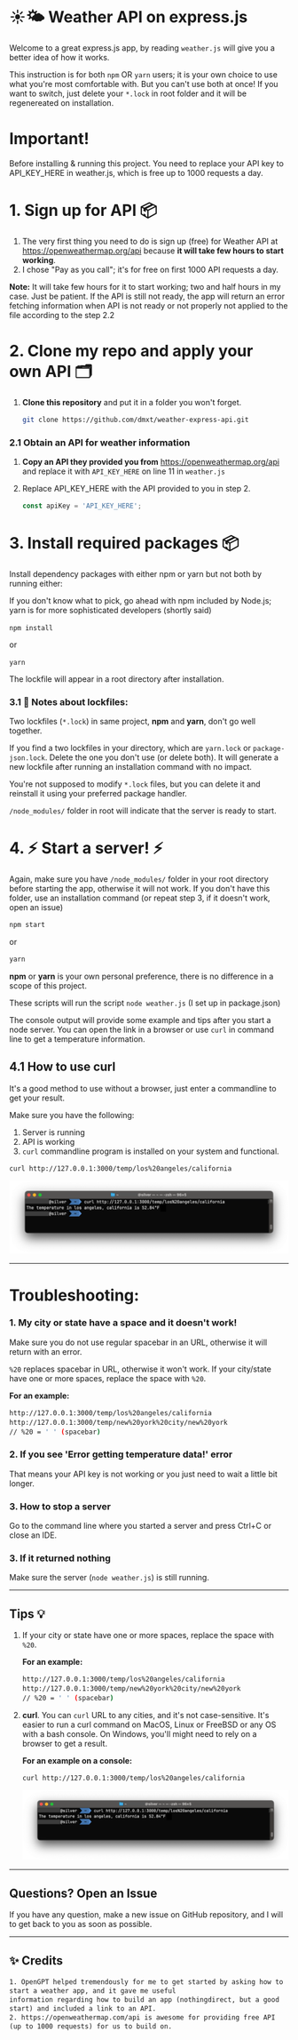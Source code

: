 # ☀️🌤 Weather API on express.js

Welcome to a great express.js app, by reading `weather.js` will give you a better idea of how it works.

This instruction is for both `npm` OR `yarn` users; it is your own choice to use what you're most comfortable with. 
But you can't use both at once! If you want to switch, just delete your `*.lock` in root folder and it will be regenereated on installation.

# Important!
Before installing & running this project. You need to replace your API key to API_KEY_HERE in weather.js, which is free up to 1000 requests a day.

#  1. Sign up for API 📦
1. The very first thing you need to do is sign up (free) for Weather API at https://openweathermap.org/api because **it will take few hours to start working**.
2. I chose "Pay as you call"; it's for free on first 1000 API requests a day.

**Note:** It will take few hours for it to start working; two and half hours in my case. Just be patient. If the API is still not ready, the app will return an error fetching information when API is not ready or not properly not applied to the file according to the step 2.2

# 2. Clone my repo and apply your own API 🗂️
1. **Clone this repository** and put it in a folder you won't forget.
   ```bash
   git clone https://github.com/dmxt/weather-express-api.git
   
### 2.1 Obtain an API for weather information
1. **Copy an API they provided you from** https://openweathermap.org/api and replace it with `API_KEY_HERE` on line 11 in `weather.js` 
   
2. Replace API_KEY_HERE with the API provided to you in step 2.
   ```javascript
   const apiKey = 'API_KEY_HERE';
   ```

# 3. Install required packages 📦
Install dependency packages with either npm or yarn but not both by running either:

If you don't know what to pick, go ahead with npm included by Node.js; yarn is
for more sophisticated developers (shortly said)

`npm install`

or

`yarn`

The lockfile will appear in a root directory after installation.

### 3.1 🔐 Notes about lockfiles: 
Two lockfiles (`*.lock`) in same project, **npm** and **yarn**, don't go well together.

If you find a two lockfiles in your directory, which are `yarn.lock` or `package-json.lock`. Delete the one you don't use (or delete both). 
It will generate a new lockfile after running an installation command with no impact. 

You're not supposed to modify `*.lock` files, but you can delete it and reinstall it using your preferred package handler.

`/node_modules/` folder in root will indicate that the server is ready to start.

#  4. ⚡ Start a server! ⚡

Again, make sure you have `/node_modules/` folder in your root directory before starting the app,
otherwise it will not work. If you don't have this folder, use an installation command (or repeat step 3, if it doesn't work, open an issue)

```bash
npm start
```
or
```bash
yarn
```

**npm** or **yarn** is your own personal preference, there is no difference in a scope of this project.

These scripts will run the script `node weather.js` (I set up in package.json)

The console output will provide some example and tips after you start a node server. You can open the link in a browser
or use `curl` in command line to get a temperature information.

## 4.1 How to use curl
It's a good method to use without a browser, just enter a commandline to get your result.

Make sure you have the following:
1. Server is running
2. API is working
3. `curl` commandline program is installed on your system and functional.
```bash
curl http://127.0.0.1:3000/temp/los%20angeles/california
```
![sample-la.png](images/sample-curl.png)

---

# Troubleshooting:

### 1. My city or state have a space and it doesn't work!
Make sure you do not use regular spacebar in an URL, otherwise it will return with an error.

`%20` replaces spacebar in URL, otherwise it won't work.
If your city/state have one or more spaces, replace the space with `%20`.

**For an example:**

   ```bash
   http://127.0.0.1:3000/temp/los%20angeles/california
   http://127.0.0.1:3000/temp/new%20york%20city/new%20york
   // %20 = ' ' (spacebar)
   ```

### 2. If you see 'Error getting temperature data!' error 
That means your API key is not working or you just need to wait a little bit longer.

### 3. How to stop a server

Go to the command line where you started a server and press Ctrl+C or close an IDE.

### 3. If it returned nothing
Make sure the server (`node weather.js`) is still running.

---

## Tips 💡
1. If your city or state have one or more spaces, replace the space with `%20`.

   **For an example:**

   ```bash
   http://127.0.0.1:3000/temp/los%20angeles/california
   http://127.0.0.1:3000/temp/new%20york%20city/new%20york
   // %20 = ' ' (spacebar)
   ```

2. **curl**. You can `curl` URL to any cities, and it's not case-sensitive.
It's easier to run a curl command on MacOS, Linux or FreeBSD or any OS with a bash console. On Windows, you'll might need to rely on a browser to get a result.

   **For an example on a console:**
   ```bash
   curl http://127.0.0.1:3000/temp/los%20angeles/california
   ```
   ![sample-la.png](images/sample-curl.png)

---

## Questions? Open an Issue

If you have any question, make a new issue on GitHub repository, and I will to get back to you as soon as possible.

---
## ✨ Credits

```text
1. OpenGPT helped tremendously for me to get started by asking how to start a weather app, and it gave me useful
information regarding how to build an app (nothingdirect, but a good start) and included a link to an API. 
2. https://openweathermap.com/api is awesome for providing free API (up to 1000 requests) for us to build on.
```
